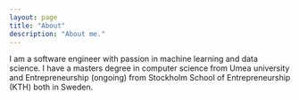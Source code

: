 ```yaml
---
layout: page
title: "About"
description: "About me."
---
```


I am a software engineer with passion in machine learning and data science. I have a masters degree in computer science from Umea university and Entrepreneurship (ongoing) from Stockholm School of Entrepreneurship (KTH) both in Sweden. 
